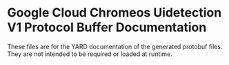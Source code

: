 # Google Cloud Chromeos Uidetection V1 Protocol Buffer Documentation

These files are for the YARD documentation of the generated protobuf files.
They are not intended to be required or loaded at runtime.
